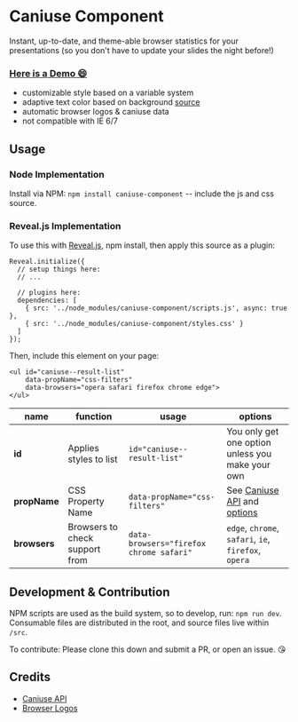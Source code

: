 # Caniuse Component

Instant, up-to-date, and theme-able browser statistics for your presentations (so you don't have to update your slides the night before!)

### [Here is a Demo 😄](https://una.im/caniuse-component/)

- customizable style based on a variable system
- adaptive text color based on background [source](https://codepen.io/una/pen/oXgRYz)
- automatic browser logos & caniuse data
- not compatible with IE 6/7

## Usage

### Node Implementation

Install via NPM: `npm install caniuse-component` -- include the js and css source.

### Reveal.js Implementation

To use this with [Reveal.js](https://github.com/hakimel/reveal.js/), npm install, then apply this source as a plugin:

```
Reveal.initialize({
  // setup things here:
  // ...

  // plugins here:
  dependencies: [
    { src: '../node_modules/caniuse-component/scripts.js', async: true },
    { src: '../node_modules/caniuse-component/styles.css' }
  ]
});
```

Then, include this element on your page:

```
<ul id="caniuse--result-list"
    data-propName="css-filters"
    data-browsers="opera safari firefox chrome edge">
</ul>
```

| name | function | usage | options |
|--- |--- |--- |--- |
| **id** | Applies styles to list | `id="caniuse--result-list"` | You only get one option unless you make your own |
| **propName** | CSS Property Name | `data-propName="css-filters"` | See [Caniuse API](https://github.com/nyalab/caniuse-api) and [options](https://github.com/Fyrd/caniuse/tree/master/features-json) |
| **browsers** | Browsers to check support from | `data-browsers="firefox chrome safari"`  | `edge`, `chrome`, `safari`, `ie`, `firefox`, `opera` |


## Development & Contribution

NPM scripts are used as the build system, so to develop, run: `npm run dev`. Consumable files are distributed in the root, and source files live within `/src`.

To contribute: Please clone this down and submit a PR, or open an issue. 😘

## Credits

- [Caniuse API](https://github.com/nyalab/caniuse-api)
- [Browser Logos](https://github.com/alrra/browser-logos/)
